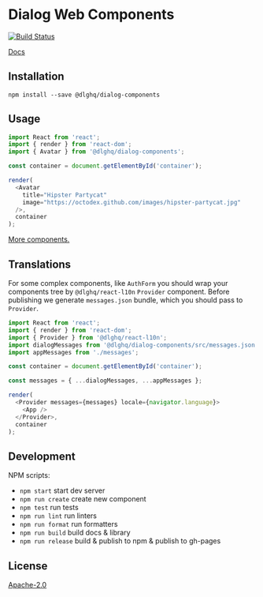Dialog Web Components
=====================

[![Build Status](https://circleci.com/gh/dialogs/dialog-web-components/tree/master.svg?style=svg)](https://circleci.com/gh/dialogs/dialog-web-components/tree/master)

[Docs](https://dialogs.github.io/dialog-web-components/)


Installation
------------

```
npm install --save @dlghq/dialog-components
```

Usage
----

```js
import React from 'react';
import { render } from 'react-dom';
import { Avatar } from '@dlghq/dialog-components';

const container = document.getElementById('container');

render(
  <Avatar
    title="Hipster Partycat"
    image="https://octodex.github.com/images/hipster-partycat.jpg"
  />,
  container
);
```

[More components.](https://dialogs.github.io/dialog-web-components/)


Translations
------------

For some complex components, like `AuthForm` you should wrap your components tree
by `@dlghq/react-l10n` `Provider` component.
Before publishing we generate `messages.json` bundle, which you should pass to `Provider`.

```js
import React from 'react';
import { render } from 'react-dom';
import { Provider } from '@dlghq/react-l10n';
import dialogMessages from '@dlghq/dialog-components/src/messages.json';
import appMessages from './messages';

const container = document.getElementById('container');

const messages = { ...dialogMessages, ...appMessages };

render(
  <Provider messages={messages} locale={navigator.language}>
    <App />
  </Provider>,
  container
);
```

Development
-----------

NPM scripts:

 - `npm start` start dev server
 - `npm run create` create new component
 - `npm test` run tests
 - `npm run lint` run linters
 - `npm run format` run formatters
 - `npm run build` build docs & library
 - `npm run release` build & publish to npm & publish to gh-pages

License
-------
[Apache-2.0](LICENSE)
